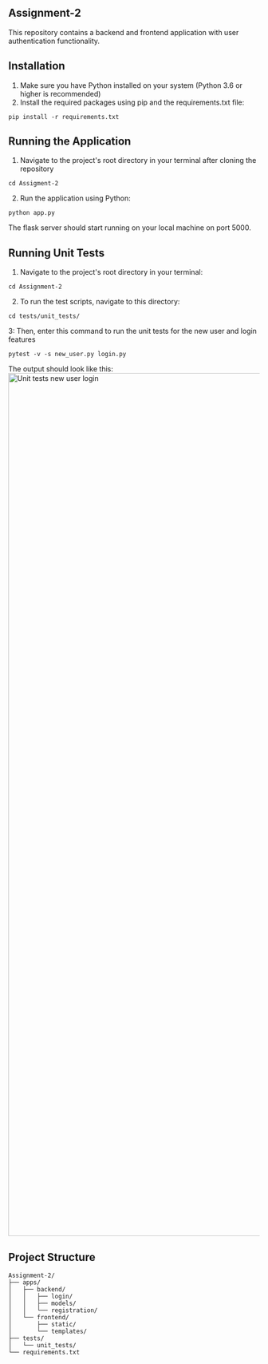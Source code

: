 ## Assignment-2

This repository contains a backend and frontend application with user authentication functionality.

## Installation

1. Make sure you have Python installed on your system (Python 3.6 or higher is recommended)
2. Install the required packages using pip and the requirements.txt file:

```
pip install -r requirements.txt
```

## Running the Application

1. Navigate to the project's root directory in your terminal after cloning the repository

```
cd Assigment-2
```

2. Run the application using Python:

```
python app.py
```

The flask server should start running on your local machine on port 5000.

## Running Unit Tests

1. Navigate to the project's root directory in your terminal:

```
cd Assignment-2
```

2. To run the test scripts, navigate to this directory:

```
cd tests/unit_tests/
```

3: Then, enter this command to run the unit tests for the new user and login features

```
pytest -v -s new_user.py login.py
```

The output should look like this:
<img width="1729" alt="Unit tests new user login" src="https://github.com/user-attachments/assets/117ae697-ecd4-4ead-8a6e-f72f5de3a96d">


## Project Structure

```
Assignment-2/
├── apps/
│   ├── backend/
│   │   ├── login/
│   │   ├── models/
│   │   └── registration/
│   └── frontend/
│       ├── static/
│       └── templates/
├── tests/
│   └── unit_tests/
└── requirements.txt
```
